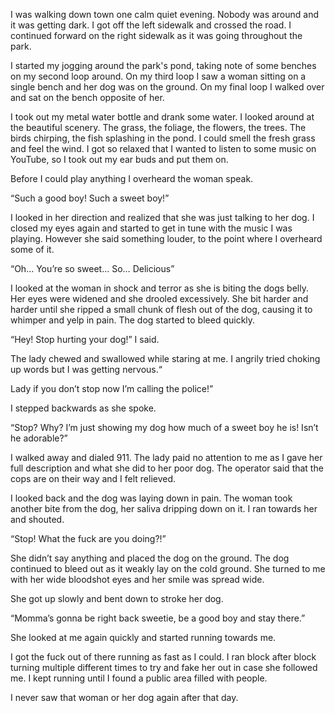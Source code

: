 I was walking down town one calm quiet evening. Nobody was around and it was getting dark. I got off the left sidewalk and crossed the road. I continued forward on the right sidewalk as it was going throughout the park.

I started my jogging around the park's pond, taking note of some benches on my second loop around. On my third loop I saw a woman sitting on a single bench and her dog was on the ground. On my final loop I walked over and sat on the bench opposite of her.

I took out my metal water bottle and drank some water. I looked around at the beautiful scenery. The grass, the foliage, the flowers, the trees. The birds chirping, the fish splashing in the pond. I could smell the fresh grass and feel the wind. I got so relaxed that I wanted to listen to some music on YouTube, so I took out my ear buds and put them on.

Before I could play anything I overheard the woman speak.

“Such a good boy! Such a sweet boy!”

I looked in her direction and realized that she was just talking to her dog. I closed my eyes again and started to get in tune with the music I was playing. However she said something louder, to the point where I overheard some of it.

“Oh… You’re so sweet… So… Delicious”

I looked at the woman in shock and terror as she is biting the dogs belly. Her eyes were widened and she drooled excessively. She bit harder and harder until she ripped a small chunk of flesh out of the dog, causing it to whimper and yelp in pain. The dog started to bleed quickly.

“Hey! Stop hurting your dog!” I said.

The lady chewed and swallowed while staring at me. I angrily tried choking up words but I was getting nervous.“

Lady if you don’t stop now I’m calling the police!”

I stepped backwards as she spoke.

“Stop? Why? I’m just showing my dog how much of a sweet boy he is! Isn’t he adorable?”

I walked away and dialed 911. The lady paid no attention to me as I gave her full description and what she did to her poor dog. The operator said that the cops are on their way and I felt relieved.

I looked back and the dog was laying down in pain. The woman took another bite from the dog, her saliva dripping down on it. I ran towards her and shouted.

“Stop! What the fuck are you doing?!”

She didn’t say anything and placed the dog on the ground. The dog continued to bleed out as it weakly lay on the cold ground. She turned to me with her wide bloodshot eyes and her smile was spread wide.

She got up slowly and bent down to stroke her dog.

“Momma’s gonna be right back sweetie, be a good boy and stay there.”

She looked at me again quickly and started running towards me.

I got the fuck out of there running as fast as I could. I ran block after block turning multiple different times to try and fake her out in case she followed me. I kept running until I found a public area filled with people.

I never saw that woman or her dog again after that day.